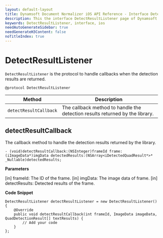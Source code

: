 ```yaml
---
layout: default-layout
title: Dynamsoft Document Normalizer iOS API Reference - Interface DetectResultListener
description: This the interface DetectResultListener page of Dynamsoft Document Normalizer for iOS SDK.
keywords: DetectResultListener, interface, ios
needAutoGenerateSidebar: true
needGenerateH3Content: false
noTitleIndex: true
---
```


# DetectResultListener

`DetectResultListener` is the protocol to handle callbacks when the detection results are returned.

```objc
@protocol DetectResultListener
```

| Method | Description |
| ------ | ----------- |
| `detectResultCallback` | The callback method to handle the detection results returned by the library. |

## detectResultCallback

The callback method to handle the detection results returned by the library.

```objc
- (void)detectResultCallback:(NSInteger)frameId frame:(iImageData*)imgData detectedResults:(NSArray<iDetectedQuadResult*>* _Nullable)detectedResults;
```

**Parameters**

[in] frameId: The ID of the frame.
[in] imgData: The image data of frame.
[in] detectResults: Detected results of the frame.

**Code Snippet**

```objc
DetectResultListener detectResultListener = new DetectResultListener() {
    @Override
    public void detectResultCallback(int frameId, ImageData imageData, QuadDetectionResult[] textResults) {
        // Add your code
    }
};
```

